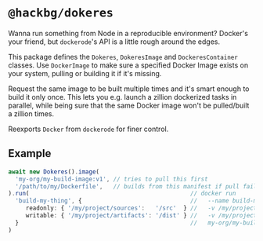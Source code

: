 # `@hackbg/dokeres`

Wanna run something from Node in a reproducible environment? Docker's your friend,
but `dockerode`'s API is a little rough around the edges.

This package defines the `Dokeres`, `DokeresImage` and `DockeresContainer` classes.
Use `DockerImage` to make sure a specified Docker Image exists on your system,
pulling or building it if it's missing.

Request the same image to be built multiple times and
it's smart enough to build it only once. This lets you e.g.
launch a zillion dockerized tasks in parallel, while being
sure that the same Docker image won't be pulled/built a zillion times.

Reexports `Docker` from `dockerode` for finer control.

## Example

```typescript
await new Dokeres().image(
  'my-org/my-build-image:v1', // tries to pull this first
  '/path/to/my/Dockerfile',   // builds from this manifest if pull fails
).run(                                              // docker run                           \
  'build-my-thing', {                               //   --name build-my-thing              \
     readonly: { '/my/project/sources':   '/src'  } //   -v /my/project/sources:/sources:ro \
     writable: { '/my/project/artifacts': '/dist' } //   -v /my/project/sources:/sources:rw \
  }                                                 //   my-org/my-build-image:v1
)
```
